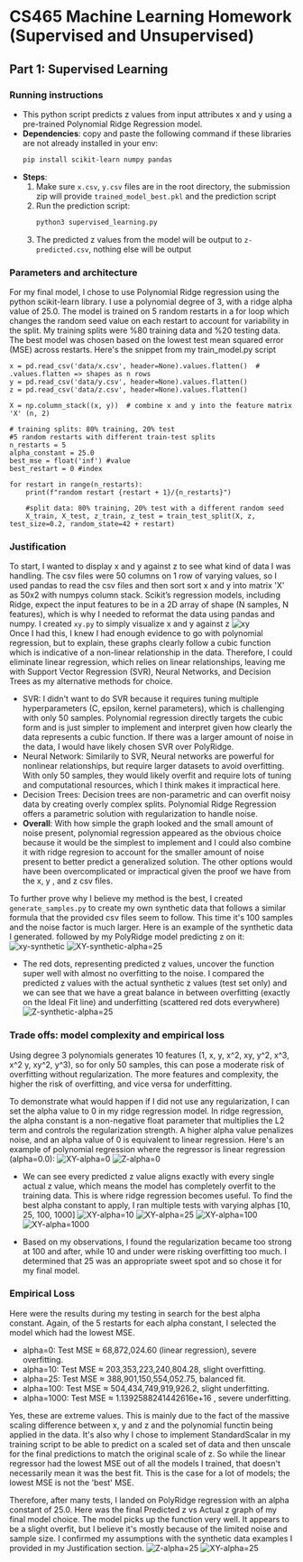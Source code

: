 # CS465 Machine Learning Homework (Supervised and Unsupervised)

## Part 1: Supervised Learning
### Running instructions
- This python script predicts z values from input attributes x and y using a pre-trained Polynomial Ridge Regression model.
- **Dependencies**: copy and paste the following command if these libraries are not already installed in your env:
  ```bash
  pip install scikit-learn numpy pandas
- **Steps**:
  1. Make sure `x.csv`, `y.csv` files are in the root directory, the submission zip will provide `trained_model_best.pkl` and the prediction script
  2. Run the prediction script:
     ```bash
     python3 supervised_learning.py
  3. The predicted z values from the model will be output to `z-predicted.csv`, nothing else will be output
 
### Parameters and architecture
For my final model, I chose to use Polynomial Ridge regression using the python scikit-learn library. I use a polynomial degree of 3, with a ridge alpha value of 25.0. The model is trained on 5 random restarts in a for loop which changes the random seed value on each restart to account for variability in the split. My training splits were %80 training data and %20 testing data. The best model was chosen based on the lowest test mean squared error (MSE) across restarts. Here's the snippet from my train_model.py script
```
x = pd.read_csv('data/x.csv', header=None).values.flatten()  # .values.flatten => shapes as n rows
y = pd.read_csv('data/y.csv', header=None).values.flatten()
z = pd.read_csv('data/z.csv', header=None).values.flatten()

X = np.column_stack((x, y))  # combine x and y into the feature matrix 'X' (n, 2)

# training splits: 80% training, 20% test
#5 random restarts with different train-test splits
n_restarts = 5
alpha_constant = 25.0
best_mse = float('inf') #value
best_restart = 0 #index

for restart in range(n_restarts):
    print(f"random restart {restart + 1}/{n_restarts}")

    #split data: 80% training, 20% test with a different random seed
    X_train, X_test, z_train, z_test = train_test_split(X, z, test_size=0.2, random_state=42 + restart)
```

### Justification
To start, I wanted to display x and y against z to see what kind of data I was handling. The csv files were 50 columns on 1 row of varying values, so I used pandas to read the csv files and then sort sort x and y into matrix 'X' as 50x2 with numpys column stack. Scikit’s regression models, including Ridge, expect the input features to be in a 2D array of shape (N samples, N features), which is why I needed to reformat the data using pandas and numpy. I created `xy.py` to simply visualize x and y against z
![xy](supervised-learning/images/xy.jpg)   
Once I had this, I knew I had enough evidence to go with polynomial regression, but to explain, these graphs clearly follow a cubic function which is indicative of a non-linear relationship in the data. Therefore, I could eliminate linear regression, which relies on linear relationships, leaving me with Support Vector Regression (SVR), Neural Networks, and Decision Trees as my alternative methods for choice. 
- SVR: I didn't want to do SVR because it requires tuning multiple hyperparameters (C, epsilon, kernel parameters), which is challenging with only 50 samples. Polynomial regression directly targets the cubic form and is just simpler to implement and interpret given how clearly the data represents a cubic function. If there was a larger amount of noise in the data, I would have likely chosen SVR over PolyRidge.
- Neural Network: Similarily to SVR, Neural networks are powerful for nonlinear relationships, but require larger datasets to avoid overfitting. With only 50 samples, they would likely overfit and require lots of tuning and computational resources, which I think makes it impractical here.
- Decision Trees: Decision trees are non-parametric and can overfit noisy data by creating overly complex splits. Polynomial Ridge Regression offers a parametric solution with regularization to handle noise.
- **Overall**: With how simple the graph looked and the small amount of noise present, polynomial regression appeared as the obvious choice because it would be the simplest to implement and I could also combine it with ridge regresion to account for the smaller amount of noise present to better predict a generalized solution. The other options would have been overcomplicated or impractical given the proof we have from the x, y , and z csv files.

To further prove why I believe my method is the best, I created `generate_samples.py` to create my own synthetic data that follows a similar formula that the provided csv files seem to follow. This time it's 100 samples and the noise factor is much larger. Here is an example of the synthetic data I generated. followed by my PolyRidge model predicting z on it:
![xy-synthetic](supervised-learning/images/synthetic-xy.jpg) 
![XY-synthetic-alpha=25](supervised-learning/images/XY-synthetic-alpha=25.jpg) 


- The red dots, representing predicted z values, uncover the function super well with almost no overfitting to the noise. I compared the predicted z values with the actual synthetic z values (test set only) and we can see that we have a great balance in between overfitting (exactly on the Ideal Fit line) and underfitting (scattered red dots everywhere)
![Z-synthetic-alpha=25](supervised-learning/images/Z-synthetic-alpha=25.jpg) 

### Trade offs: model complexity and empirical loss
Using degree 3 polynomials generates 10 features (1, x, y, x^2, xy, y^2, x^3, x^2 y, xy^2, y^3), so for only 50 samples, this can pose a moderate risk of overfitting without regularization. The more features and complexity, the higher the risk of overfitting, and vice versa for underfitting.  

To demonstrate what would happen if I did not use any regularization, I can set the alpha value to 0 in my ridge regression model. In ridge regression, the alpha constant is a non-negative float parameter that multiplies the L2 term and controls the regularization strength. A higher alpha value penalizes noise, and an alpha value of 0 is equivalent to linear regression. Here's an example of polynomial regression where the regressor is linear regression (alpha=0.0):
![XY-alpha=0](supervised-learning/images/XY-alpha=0.jpg)
![Z-alpha=0](supervised-learning/images/Z-alpha=0.jpg)


- We can see every predicted z value aligns exactly with every single actual z value, which means the model has completely overfit to the training data. This is where ridge regression becomes useful. To find the best alpha constant to apply, I ran multiple tests with varying alphas [10, 25, 100, 1000]
![XY-alpha=10](supervised-learning/images/XY-alpha=10.jpg)
![XY-alpha=25](supervised-learning/images/XY-alpha=25.jpg)
![XY-alpha=100](supervised-learning/images/XY-alpha=100.jpg)
![XY-alpha=1000](supervised-learning/images/XY-alpha=1000.jpg)


- Based on my observations, I found the regularization became too strong at 100 and after, while 10 and under were risking overfitting too much. I determined that 25 was an appropriate sweet spot and so chose it for my final model.

  
### Empirical Loss
Here were the results during my testing in search for the best alpha constant. Again, of the 5 restarts for each alpha constant, I selected the model which had the lowest MSE.
- alpha=0: Test MSE ≈ 68,872,024.60 (linear regression), severe overfitting.
- alpha=10: Test MSE ≈ 203,353,223,240,804.28, slight overfitting.
- alpha=25: Test MSE ≈ 388,901,150,554,052.75, balanced fit.
- alpha=100: Test MSE ≈ 504,434,749,919,926.2, slight underfitting.
- alpha=1000: Test MSE ≈ 1.1392588241442616e+16 , severe underfitting.

Yes, these are extreme values. This is mainly due to the fact of the massive scaling difference between x, y and z and the polynomial functin being applied in the data. It's also why I chose to implement StandardScalar in my training script to be able to predict on a scaled set of data and then unscale for the final predictions to match the original scale of z. So while the linear regressor had the lowest MSE out of all the models I trained, that doesn't necessarily mean it was the best fit. This is the case for a lot of models; the lowest MSE is not the 'best' MSE. 

Therefore, after many tests, I landed on PolyRidge regression with an alpha constant of 25.0. Here was the final Predicted z vs Actual z graph of my final model choice. The model picks up the function very well. It appears to be a slight overfit, but I believe it's mostly because of the limited noise and sample size. I confirmed my assumptions with the synthetic data examples I provided in my Justification section.
![Z-alpha=25](supervised-learning/images/Z-alpha=25.jpg)
![XY-alpha=25](supervised-learning/images/XY-alpha=25.jpg)



